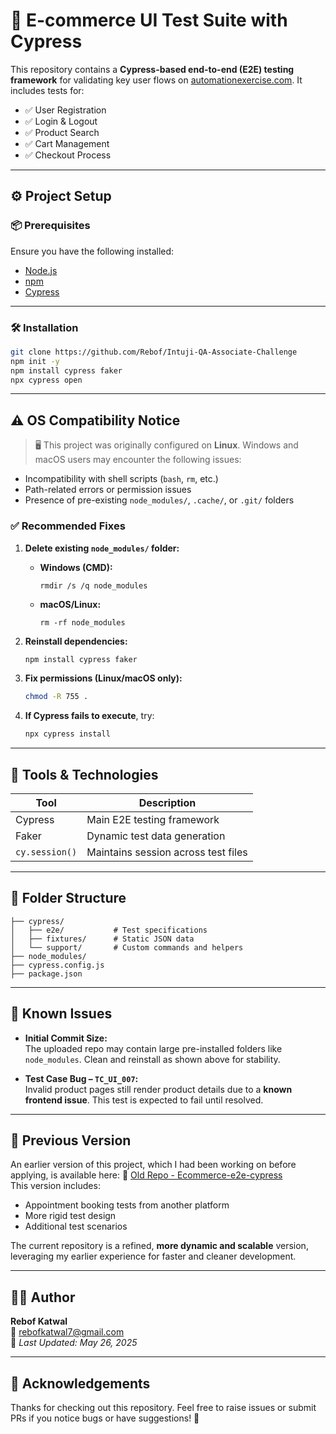 # 🧪 E-commerce UI Test Suite with Cypress

This repository contains a **Cypress-based end-to-end (E2E) testing framework** for validating key user flows on [automationexercise.com](https://automationexercise.com). It includes tests for:

- ✅ User Registration  
- ✅ Login & Logout  
- ✅ Product Search  
- ✅ Cart Management  
- ✅ Checkout Process  

---

## ⚙️ Project Setup

### 📦 Prerequisites

Ensure you have the following installed:

- [Node.js](https://nodejs.org/)
- [npm](https://www.npmjs.com/)
- [Cypress](https://www.cypress.io/)

---

### 🛠️ Installation

```bash
git clone https://github.com/Rebof/Intuji-QA-Associate-Challenge
npm init -y
npm install cypress faker
npx cypress open
```

---

## ⚠️ OS Compatibility Notice

> 🖥️ This project was originally configured on **Linux**. Windows and macOS users may encounter the following issues:

- Incompatibility with shell scripts (`bash`, `rm`, etc.)
- Path-related errors or permission issues
- Presence of pre-existing `node_modules/`, `.cache/`, or `.git/` folders

### ✅ Recommended Fixes

1. **Delete existing `node_modules/` folder:**
   - **Windows (CMD):**
     ```
     rmdir /s /q node_modules
     ```
   - **macOS/Linux:**
     ```
     rm -rf node_modules
     ```

2. **Reinstall dependencies:**
   ```bash
   npm install cypress faker
   ```

3. **Fix permissions (Linux/macOS only):**
   ```bash
   chmod -R 755 .
   ```

4. **If Cypress fails to execute**, try:
   ```bash
   npx cypress install
   ```

---

## 🧰 Tools & Technologies

| Tool         | Description                             |
| ------------ | --------------------------------------- |
| Cypress      | Main E2E testing framework              |
| Faker        | Dynamic test data generation            |
| `cy.session()` | Maintains session across test files    |

---

## 📂 Folder Structure

```
├── cypress/
│   ├── e2e/           # Test specifications
│   ├── fixtures/      # Static JSON data
│   └── support/       # Custom commands and helpers
├── node_modules/
├── cypress.config.js
├── package.json
```

---

## 🐞 Known Issues

- **Initial Commit Size:**  
  The uploaded repo may contain large pre-installed folders like `node_modules`. Clean and reinstall as shown above for stability.

- **Test Case Bug – `TC_UI_007`:**  
  Invalid product pages still render product details due to a **known frontend issue**. This test is expected to fail until resolved.

---

## 🔁 Previous Version

An earlier version of this project, which I had been working on before applying, is available here: 
🔗 [Old Repo - Ecommerce-e2e-cypress](https://github.com/Rebof/Ecommerce-e2e-cypress)  
This version includes:

- Appointment booking tests from another platform  
- More rigid test design  
- Additional test scenarios

The current repository is a refined, **more dynamic and scalable** version, leveraging my earlier experience for faster and cleaner development.

---

## 👨‍💻 Author

**Rebof Katwal**  
📧 rebofkatwal7@gmail.com  
📅 *Last Updated: May 26, 2025*

---

## 🙏 Acknowledgements

Thanks for checking out this repository. Feel free to raise issues or submit PRs if you notice bugs or have suggestions! 🚀
